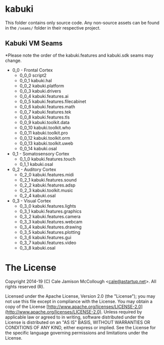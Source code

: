 # kabuki

This folder contains only source code. Any non-source assets can be found in the `/seams/` folder in their respective project.

## Kabuki VM Seams

*Please note the order of the kabuki.features and kabuki.sdk seams may change.

* 0_0 - Frontal Cortex
	* 0_0_0  script2
	* 0_0_1  kabuki.hal
	* 0_0_2  kabuki.platform
	* 0_0_3  kabuki.drivers
	* 0_0_4  kabuki.features.ai
	* 0_0_5  kabuki.features.filecabinet
	* 0_0_6  kabuki.features.math
	* 0_0_7  kabuki.features.tek
	* 0_0_8  kabuki.features.tls
	* 0_0_9  kabuki.toolkit.data
	* 0_0_10 kabuki.toolkit.who
	* 0_0_11 kabuki.toolkit.pro
	* 0_0_12 kabuki.toolkit.orm
	* 0_0_13 kabuki.toolkit.uweb
	* 0_0_14 kabuki.osal
* 0_1 - Somatosensory Cortex
	* 0_1_0 kabuki.features.touch 
	* 0_1_1 kabuki.osal
* 0_2 - Auditory Cortex
	* 0_2_0 kabuki.features.midi
	* 0_2_1 kabuki.features.sound
	* 0_2_2 kabuki.features.adsp
	* 0_2_3 kabuki.toolkit.music
	* 0_2_4 kabuki.osal
* 0_3 - Visual Cortex
	* 0_3_0 kabuki.features.lights
	* 0_3_1 kabuki.features.graphics
	* 0_3_2 kabuki.features.camera
	* 0_3_3 kabuki.features.webcam
	* 0_3_4 kabuki.features.drawing
	* 0_3_5 kabuki.features.plotting
	* 0_3_6 kabuki.features.gui
	* 0_3_7 kabuki.features.video
	* 0_3_8 kabuki.osal

# The License

Copyright 2014-19 (C) Cale Jamison McCollough <<cale@astartup.net>>. All rights reserved (R).

Licensed under the Apache License, Version 2.0 (the "License"); you may not use this file except in compliance with the License. You may obtain a copy of the License [http://www.apache.org/licenses/LICENSE-2.0](http://www.apache.org/licenses/LICENSE-2.0). Unless required by applicable law or agreed to in writing, software distributed under the License is distributed on an "AS IS" BASIS, WITHOUT WARRANTIES OR CONDITIONS OF ANY KIND, either express or implied. See the License for the specific language governing permissions and limitations under the License.
